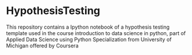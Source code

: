 # HypothesisTesting
This repository contains a Ipython notebook of a hypothesis testing template used in the course introduction to data science in python, part of Applied Data Science using Python Specialization from University of Michigan offered by Coursera
